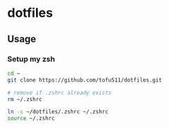 # dotfiles

## Usage

### Setup my zsh

```bash
cd ~
git clone https://github.com/tofu511/dotfiles.git

# remove if .zshrc already exists
rm ~/.zshrc

ln -s ~/dotfiles/.zshrc ~/.zshrc
source ~/.zshrc
```
